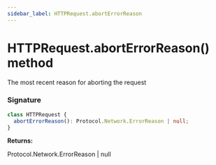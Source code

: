 ```yaml
---
sidebar_label: HTTPRequest.abortErrorReason
---
```


# HTTPRequest.abortErrorReason() method

The most recent reason for aborting the request

### Signature

```typescript
class HTTPRequest {
  abortErrorReason(): Protocol.Network.ErrorReason | null;
}
```

**Returns:**

Protocol.Network.ErrorReason \| null
